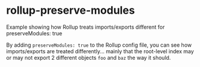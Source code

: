 # rollup-preserve-modules
Example showing how Rollup treats imports/exports different for preserveModules: true

By adding `preserveModules: true` to the Rollup config file, you can see how imports/exports are treated differently... mainly that the root-level index may or may not export 2 different objects `foo` and `baz` the way it should.
